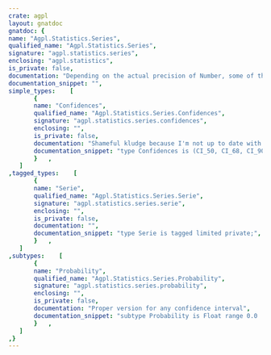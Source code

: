 ```yaml
---
crate: agpl
layout: gnatdoc
gnatdoc: {
name: "Agpl.Statistics.Series",
qualified_name: "Agpl.Statistics.Series",
signature: "agpl.statistics.series",
enclosing: "agpl.statistics",
is_private: false,
documentation: "Depending on the actual precision of Number, some of the subprograms here\ncould give slightly off results due to the online computation of moments.\nSee http://en.wikipedia.org/wiki/Algorithms_for_calculating_variance#On-line_algorithm\n\n@formal Number",
documentation_snippet: "",
simple_types:    [
       {
       name: "Confidences",
       qualified_name: "Agpl.Statistics.Series.Confidences",
       signature: "agpl.statistics.series.confidences",
       enclosing: "",
       is_private: false,
       documentation: "Shameful kludge because I'm not up to date with my statistics.\n\n@enum CI_50\n@enum CI_68\n@enum CI_90\n@enum CI_95\n@enum CI_99",
       documentation_snippet: "type Confidences is (CI_50, CI_68, CI_90, CI_95, CI_99);",
       }   ,
   ]
,tagged_types:    [
       {
       name: "Serie",
       qualified_name: "Agpl.Statistics.Series.Serie",
       signature: "agpl.statistics.series.serie",
       enclosing: "",
       is_private: false,
       documentation: "",
       documentation_snippet: "type Serie is tagged limited private;",
       }   ,
   ]
,subtypes:    [
       {
       name: "Probability",
       qualified_name: "Agpl.Statistics.Series.Probability",
       signature: "agpl.statistics.series.probability",
       enclosing: "",
       is_private: false,
       documentation: "Proper version for any confidence interval",
       documentation_snippet: "subtype Probability is Float range 0.0 .. 1.0;",
       }   ,
   ]
,}
---
```


